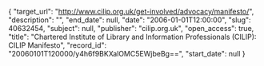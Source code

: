 {
  "target_url": "http://www.cilip.org.uk/get-involved/advocacy/manifesto/", 
  "description": "", 
  "end_date": null, 
  "date": "2006-01-01T12:00:00", 
  "slug": 40632454, 
  "subject": null, 
  "publisher": "cilip.org.uk", 
  "open_access": true, 
  "title": "Chartered Institute of Library and Information Professionals (CILIP): CILIP Manifesto", 
  "record_id": "20060101T120000/y4h6f9BKXalOMC5EWjbeBg==", 
  "start_date": null
}

